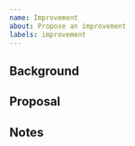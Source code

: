 ```yaml
---
name: Improvement
about: Propose an improvement
labels: improvement
---
```


## Background



## Proposal



## Notes

<!-- delete if not needed -->
